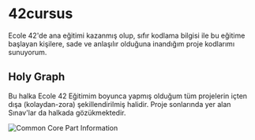 # 42cursus

Ecole 42'de ana eğitimi kazanmış olup, sıfır kodlama bilgisi ile bu eğitime başlayan kişilere, sade ve anlaşılır olduğuna inandığım proje kodlarımı sunuyorum.

## Holy Graph

Bu halka Ecole 42 Eğitimim boyunca yapmış olduğum tüm projelerin içten dışa (kolaydan-zora) şekillendirilmiş halidir.
Proje sonlarında yer alan Sınav'lar da halkada gözükmektedir.

![Common Core Part Information](https://imgbox.com/tbf4CFDB)
